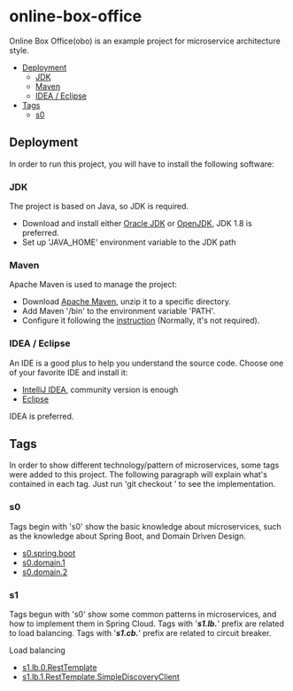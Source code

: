 # online-box-office
Online Box Office(obo) is an example project for microservice architecture style.
<!-- TOC -->
* [Deployment](#deployment)
  * [JDK](#jdk)
  * [Maven](#maven)
  * [IDEA / Eclipse](#idea--eclipse)
* [Tags](#tags)
  * [s0](#s0)
<!-- TOC -->
## Deployment
In order to run this project, you will have to install the following software:
### JDK
The project is based on Java, so JDK is required.
* Download and install either [Oracle JDK](https://www.oracle.com/java/technologies/downloads/#java8) or [OpenJDK](https://www.openlogic.com/openjdk-downloads), JDK 1.8 is preferred.
* Set up 'JAVA_HOME' environment variable to the JDK path
### Maven
Apache Maven is used to manage the project:
* Download [Apache Maven](https://dlcdn.apache.org/maven/maven-3/3.8.6/binaries/apache-maven-3.8.6-bin.zip), unzip it to a specific directory.
* Add Maven '/bin' to the environment variable 'PATH'.
* Configure it following the [instruction](https://maven.apache.org/configure.html) (Normally, it's not required).
### IDEA / Eclipse
An IDE is a good plus to help you understand the source code. Choose one of your favorite IDE and install it:
* [IntelliJ IDEA](https://www.jetbrains.com/idea/download), community version is enough
* [Eclipse](https://www.eclipse.org/downloads/)

IDEA is preferred.

## Tags
In order to show different technology/pattern of microservices, some tags were added to this project.
The following paragraph will explain what's contained in each tag. Just run 'git checkout <tag name>' to see the implementation.
### s0
Tags begin with 's0' show the basic knowledge about microservices, such as the knowledge about Spring Boot, and Domain Driven Design.
* [s0.spring.boot](docs/s0.spring.boot.md)
* [s0.domain.1](docs/s0.domain.1.md)
* [s0.domain.2](docs/s0.domain.2.md)
### s1
Tags begun with 's0' show some common patterns in microservices, and how to implement them in Spring Cloud.
Tags with '**_s1.lb._**' prefix are related to load balancing. Tags with '**_s1.cb._**' prefix are related to circuit breaker.

Load balancing
* [s1.lb.0.RestTemplate](docs/s1.lb.0.RestTemplate.md)
* [s1.lb.1.RestTemplate.SimpleDiscoveryClient](docs/s1.lb.1.RestTemplate.SimpleDiscoveryClient.md)
